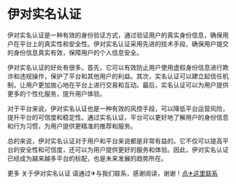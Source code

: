 # 伊对实名认证

伊对实名认证是一种有效的身份验证方式，通过验证用户的真实身份信息，确保用户在平台上的真实性和安全性。伊对实名认证采用先进的技术手段，确保用户提交的身份信息真实有效，保障用户的个人信息安全。

伊对实名认证的好处有很多。首先，它可以有效防止用户使用虚假身份信息进行欺诈和违规操作，保护了平台和其他用户的利益。其次，实名认证可以建立起信任机制，让用户更加放心地在平台上进行交易和互动。最后，实名认证可以为用户提供更多的个性化服务，提升用户体验。

对于平台来说，伊对实名认证也是一种有效的风控手段，可以降低平台运营风险，提升平台的可信度和稳定性。通过实名认证，平台可以更好地了解用户的身份信息和行为习惯，为用户提供更精准的推荐和服务。

总的来说，伊对实名认证对于用户和平台来说都是非常有益的。它不仅可以提高平台的安全性和可信度，还可以为用户提供更好的服务和体验。因此，伊对实名认证已经成为越来越多平台的标配，也是未来发展的趋势所在。

更多 关于伊对实名认证 请通过✈与我们联系，感谢阅读，谢谢！[点✈这里联系](https://c.k02.cc)